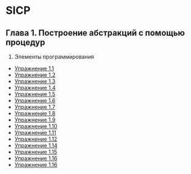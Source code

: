 SICP
=======================================

## Глава 1. Построение абстракций с помощью процедур
1. Элементы программирования
  * [Упражнение 1.1](./chapter-01/exercise-1-01.md)
  * [Упражнение 1.2](./chapter-01/exercise-1-02.md)
  * [Упражнение 1.3](./chapter-01/exercise-1-03.md)
  * [Упражнение 1.4](./chapter-01/exercise-1-04.md)
  * [Упражнение 1.5](./chapter-01/exercise-1-05.md)
  * [Упражнение 1.6](./chapter-01/exercise-1-06.md)
  * [Упражнение 1.7](./chapter-01/exercise-1-07.md)
  * [Упражнение 1.8](./chapter-01/exercise-1-08.md)
  * [Упражнение 1.9](./chapter-01/exercise-1-09.md)
  * [Упражнение 1.10](./chapter-01/exercise-1-10.md)
  * [Упражнение 1.11](./chapter-01/exercise-1-11.md)
  * [Упражнение 1.12](./chapter-01/exercise-1-12.md)
  * [Упражнение 1.14](./chapter-01/exercise-1-14.md)
  * [Упражнение 1.15](./chapter-01/exercise-1-15.md)
  * [Упражнение 1.16](./chapter-01/exercise-1-16.md)
  * [Упражнение 1.16](./chapter-01/exercise-1-17.md)
